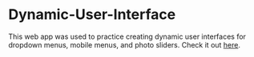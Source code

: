 # Dynamic-User-Interface

This web app was used to practice creating dynamic user interfaces for dropdown menus, mobile menus, and photo sliders. Check it out [here](https://xiao-meng1.github.io/dynamic-user-interface/).